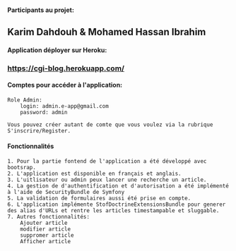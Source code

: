 #### Participants au projet:
 ## Karim Dahdouh & Mohamed Hassan Ibrahim
 

#### Application déployer sur Heroku: 
 ### https://cgi-blog.herokuapp.com/

#### Comptes pour accéder à l'application:
	Role Admin:
		login: admin.e-app@gmail.com
		password: admin
		
	Vous pouvez créer autant de comte que vous voulez via la rubrique S'inscrire/Register.

#### Fonctionnalités
	1. Pour la partie fontend de l'application a été développé avec bootsrap.
	2. L'application est disponible en français et anglais.
	3. L'uitlisateur ou admin peux lancer une recherche un article.
	4. La gestion de d'authentification et d'autorisation a été implémenté à l'aide de SecurityBundle de Symfony
	5. La validation de formulaires aussi été prise en compte.
	6. L'application implémente StofDoctrineExtensionsBundle pour generer des alias d'URLs et rentre les articles timestampable et sluggable.
	7. Autres fonctionnalités:
		Ajouter article
		modifier article
		suppromer article
		Afficher article 
	

	
	

